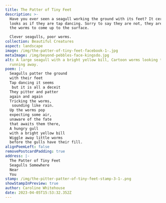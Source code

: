 ```yaml
---
title: The Patter of Tiny Feet
description: >-
  Have you ever seen a seagull working the ground with its feet? It certainly
  looks as if they are tap dancing. Sorry to say they are not, they are tricking
  the worms to come up to the surface. 

  Clever seagulls, poor worms.
collection: Beautiful Creatures
aspect: landscape
image: /img/the-patter-of-tiny-feet-facebook-1-.jpg
metaImage: /img/beyond-pebbles-face-kingsdo.jpg
alt: A large seagull with a bright yellow bill, Cartoon worms looking terrified
  running away.
poem: |-
  Seagulls patter the ground 
  with their feet
  Tap dancing it seems
   but it is all a deceit
  They pitter and patter 
  again and again
  Tricking the worms,
   sounding like rain.
  Up the worms pop 
  expecting some air, 
  unaware of the fate 
  that awaits them there,
  A hungry gull 
  with a bright yellow bill
  Wiggle away little worms
  before the gulls have their fill.
alignPoemLeft: false
removePostcardPadding: true
address: |-
  The Patter of Tiny Feet
  Seagulls Somewhere
  Near 
  You
stamp: /img/the-pitter-patter-of-tiny-feet-stamp-3-1-.png
showStampInPreview: true
author: Caroline Whitehouse
date: 2023-04-05T15:53:32.352Z
---
```

